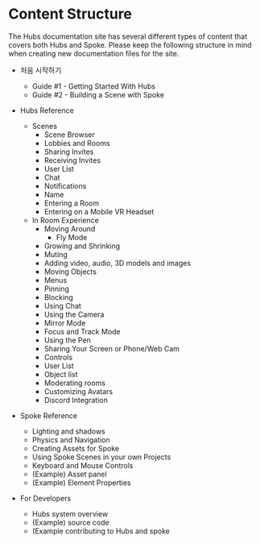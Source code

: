 # Content Structure
The Hubs documentation site has several different types of content that covers both Hubs and Spoke. Please keep the following structure in mind when creating new documentation files for the site. 

* 처음 시작하기
  - Guide #1 - Getting Started With Hubs 
  - Guide #2 - Building a Scene with Spoke
* Hubs Reference
  - Scenes
    - Scene Browser
    - Lobbies and Rooms
    - Sharing Invites
    - Receiving Invites
    - User List
    - Chat
    - Notifications
    - Name
    - Entering a Room
    - Entering on a Mobile VR Headset
  - In Room Experience
    - Moving Around
      - Fly Mode
    - Growing and Shrinking
    - Muting
    - Adding video, audio, 3D models and images
    - Moving Objects
    - Menus
    - Pinning
    - Blocking
    - Using Chat
    - Using the Camera
    - Mirror Mode
    - Focus and Track Mode
    - Using the Pen
    - Sharing Your Screen or Phone/Web Cam
    - Controls
    - User List
    - Object list
    - Moderating rooms
    - Customizing Avatars
    - Discord Integration

* Spoke Reference
  - Lighting and shadows
  - Physics and Navigation
  - Creating Assets for Spoke
  - Using Spoke Scenes in your own Projects
  - Keyboard and Mouse Controls
  - (Example) Asset panel
  - (Example) Element Properties

* For Developers
  - Hubs system overview
  - (Example) source code
  - (Example contributing to Hubs and spoke